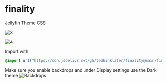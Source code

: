 # finality
Jellyfin Theme CSS

![3](https://github.com/tedhinklater/finality/assets/66086488/f5a06225-83e7-4362-8f33-6726e31866a5)

![4](https://github.com/tedhinklater/finality/assets/66086488/646a36c3-c386-4daa-b160-5eec4953d339)


Import with

```css
@import url("https://cdn.jsdelivr.net/gh/tedhinklater/finality@main/finality.css");

```
Make sure you enable backdrops and under Display settings use the Dark theme
![Backdrops](https://i.imgur.com/18D9IO3.png)

